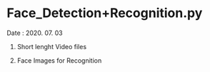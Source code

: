 # Face_Detection+Recognition.py
Date : 2020. 07. 03


<Usage>

1. Short lenght Video files

2. Face Images for Recognition

